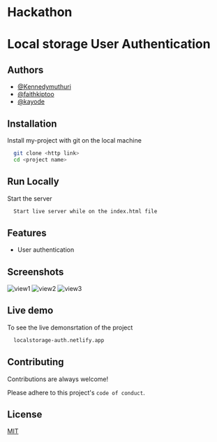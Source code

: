 
# Hackathon
# Local storage User Authentication




## Authors

- [@Kennedymuthuri](https://www.github.com/Kennedymuthuri)
- [@faithkiptoo](https://www.github.com/faithkiptoo)
- [@kayode](https://www.github.com/olakad13)


## Installation

Install my-project with git on the local machine

```bash
  git clone <http link>
  cd <project name>
```
    
## Run Locally


Start the server

```bash
  Start live server while on the index.html file
```


## Features

- User authentication


## Screenshots

![view1](https://user-images.githubusercontent.com/82339780/183977963-20867d8b-9f01-4c59-8543-cc941521b854.jpg)
![view2](https://user-images.githubusercontent.com/82339780/183978067-39b8d540-96fa-47f2-bb60-909e9c29de30.jpg)
![view3](https://user-images.githubusercontent.com/82339780/183978078-7cb88db8-a6a4-42e9-98db-1539c023599e.jpg)


## Live demo

To see the live demonsrtation of the project

```bash
  localstorage-auth.netlify.app
```


## Contributing

Contributions are always welcome!

Please adhere to this project's `code of conduct`.



## License

[MIT](https://choosealicense.com/licenses/mit/)

